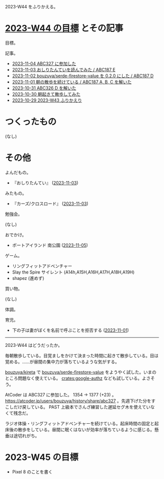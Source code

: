 2023-W44 をふりかえる。

# [2023-W44 の目標][2023-10-29] とその記事

目標。

記事。

- [2023-11-04 ABC327 に参加した][2023-11-04]
- [2023-11-03 おしりたんていを読んでみた / ABC187 E][2023-11-03]
- [2023-11-02 bouzuya/serde-firestore-value を 0.2.0 にした / ABC187 D][2023-11-02]
- [2023-11-01 朝の散歩を続けている / ABC187 A, B, C を解いた][2023-11-01]
- [2023-10-31 ABC326 D を解いた][2023-10-31]
- [2023-10-30 朝起きて散歩してみた][2023-10-30]
- [2023-10-29 2023-W43 ふりかえり][2023-10-29]

# つくったもの

(なし)

# その他

よんだもの。

- 『おしりたんてい』 ([2023-11-03])

みたもの。

- 『カーズ/クロスロード』 ([2023-11-03])

勉強会。

(なし)

おでかけ。

- ポートアイランド 南公園 ([2023-11-05])

ゲーム。

- リングフィットアドベンチャー
- Slay the Spire サイレント (A14h,A15H,A16H,A17H,A18H,A19H)
- shapez (進めず)

買い物。

(なし)

体調。

育児。

- 下の子は妻がぼくを名前で呼ぶことを拒否する ([2023-11-01])

---

2023-W44 はどうだったか。

毎朝散歩している。目覚ましをかけて決まった時間に起きて散歩している。目は覚める。……が昼間の集中力が落ちているような気がする。

[bouzuya/kireta] で [bouzuya/serde-firestore-value] をようやく試した。いまのところ問題なく使えている。 [crates:google-authz] なども試している。よさそう。

AtCoder は ABC327 に参加した。 1354 → 1377 (+23) 。 <https://atcoder.jp/users/bouzuya/history/share/abc327> 。先週下げた分をすこしだけ戻している。 PAST 上級本でさんざ練習した遅延セグ木を使えていなくて残念だ。

ラジオ体操・リングフィットアドベンチャーを続けている。起床時間の固定と起床後の散歩をしている。昼間に眠くはないが効率が落ちているように感じる。懸垂は途切れがち。

# 2023-W45 の目標

- Pixel 8 のことを書く

[2023-10-29]: https://blog.bouzuya.net/2023/10/29/
[2023-10-30]: https://blog.bouzuya.net/2023/10/30/
[2023-10-31]: https://blog.bouzuya.net/2023/10/31/
[2023-11-01]: https://blog.bouzuya.net/2023/11/01/
[2023-11-02]: https://blog.bouzuya.net/2023/11/02/
[2023-11-03]: https://blog.bouzuya.net/2023/11/03/
[2023-11-04]: https://blog.bouzuya.net/2023/11/04/
[2023-11-05]: https://blog.bouzuya.net/2023/11/05/
[bouzuya/kireta]: https://github.com/bouzuya/kireta
[bouzuya/serde-firestore-value]: https://github.com/bouzuya/serde-firestore-value
[crates:google-authz]: https://crates.io/crates/google-authz
